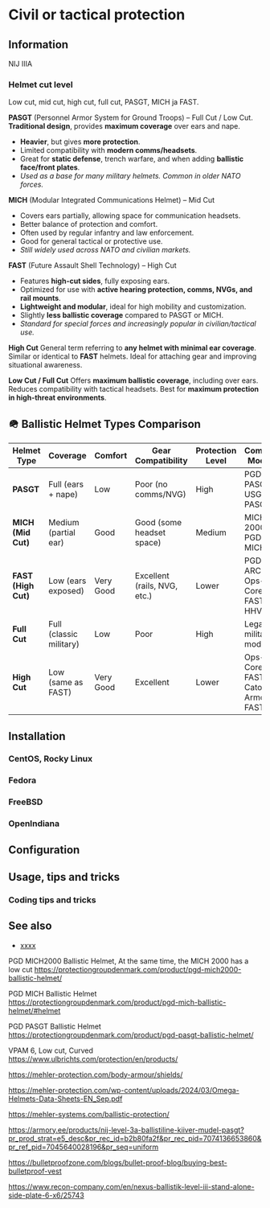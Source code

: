 # Civil or tactical protection

## Information

NIJ IIIA

### Helmet cut level

Low cut, mid cut, high cut, full cut, PASGT, MICH ja FAST.

**PASGT** (Personnel Armor System for Ground Troops) – Full Cut / Low Cut. **Traditional design**, provides **maximum
coverage**
over ears and nape.

* **Heavier**, but gives **more protection**.
* Limited compatibility with **modern comms/headsets**.
* Great for **static defense**, trench warfare, and when adding **ballistic face/front plates**.
* _Used as a base for many military helmets. Common in older NATO forces._

**MICH** (Modular Integrated Communications Helmet) – Mid Cut

* Covers ears partially, allowing space for communication headsets.
* Better balance of protection and comfort.
* Often used by regular infantry and law enforcement.
* Good for general tactical or protective use.
* _Still widely used across NATO and civilian markets._

**FAST** (Future Assault Shell Technology) – High Cut

* Features **high-cut sides**, fully exposing ears.
* Optimized for use with **active hearing protection, comms, NVGs, and rail mounts**.
* **Lightweight and modular**, ideal for high mobility and customization.
* Slightly **less ballistic coverage** compared to PASGT or MICH.
* _Standard for special forces and increasingly popular in civilian/tactical use._

**High Cut**
General term referring to **any helmet with minimal ear coverage**.
Similar or identical to **FAST** helmets.
Ideal for attaching gear and improving situational awareness.

**Low Cut / Full Cut**
Offers **maximum ballistic coverage**, including over ears.
Reduces compatibility with tactical headsets.
Best for **maximum protection in high-threat environments**.

## 🪖 Ballistic Helmet Types Comparison

| Helmet Type         | Coverage                | Comfort   | Gear Compatibility           | Protection Level | Common Models                    |
|---------------------|-------------------------|-----------|------------------------------|------------------|----------------------------------|
| **PASGT**           | Full (ears + nape)      | Low       | Poor (no comms/NVG)          | High             | PGD PASGT, USGI PASGT            |
| **MICH (Mid Cut)**  | Medium (partial ear)    | Good      | Good (some headset space)    | Medium           | MICH 2000, PGD MICH              |
| **FAST (High Cut)** | Low (ears exposed)      | Very Good | Excellent (rails, NVG, etc.) | Lower            | PGD ARCH, Ops-Core FAST, HHV ATE |
| **Full Cut**        | Full (classic military) | Low       | Poor                         | High             | Legacy military models           |
| **High Cut**        | Low (same as FAST)      | Very Good | Excellent                    | Lower            | Ops-Core FAST, Cato Armor FAST   |

## Installation

### CentOS, Rocky Linux

### Fedora

### FreeBSD

### OpenIndiana

## Configuration

## Usage, tips and tricks

### Coding tips and tricks

## See also

* [xxxx](http://yyyyy)

PGD MICH2000 Ballistic Helmet, At the same time, the MICH 2000 has a low cut
https://protectiongroupdenmark.com/product/pgd-mich2000-ballistic-helmet/

PGD MICH Ballistic Helmet
https://protectiongroupdenmark.com/product/pgd-mich-ballistic-helmet/#helmet

PGD PASGT Ballistic Helmet
https://protectiongroupdenmark.com/product/pgd-pasgt-ballistic-helmet/

VPAM 6, Low cut, Curved
https://www.ulbrichts.com/protection/en/products/

https://mehler-protection.com/body-armour/shields/


https://mehler-protection.com/wp-content/uploads/2024/03/Omega-Helmets-Data-Sheets-EN_Sep.pdf

https://mehler-systems.com/ballistic-protection/

https://armory.ee/products/nij-level-3a-ballistiline-kiiver-mudel-pasgt?pr_prod_strat=e5_desc&pr_rec_id=b2b80fa2f&pr_rec_pid=7074136653860&pr_ref_pid=7045640028196&pr_seq=uniform

https://bulletproofzone.com/blogs/bullet-proof-blog/buying-best-bulletproof-vest

https://www.recon-company.com/en/nexus-ballistik-level-iii-stand-alone-side-plate-6-x6/25743

